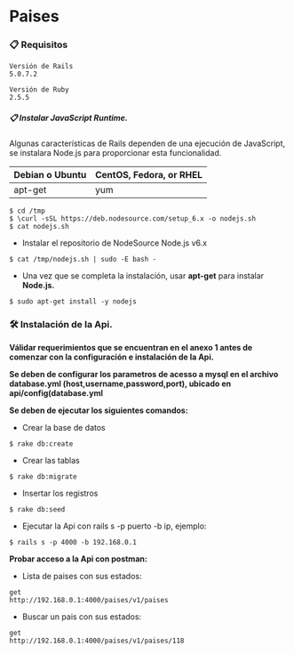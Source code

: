 Paises
===
### 📋 Requisitos
```
Versión de Rails 
5.0.7.2

Versión de Ruby
2.5.5
```

##### 📋 Instalar JavaScript Runtime.
Algunas características de Rails dependen de una ejecución de JavaScript, se instalara Node.js para proporcionar esta funcionalidad.

| Debian o Ubuntu | CentOS, Fedora, or RHEL |  
| --- | --- |
| apt-get | yum |

```
$ cd /tmp
$ \curl -sSL https://deb.nodesource.com/setup_6.x -o nodejs.sh
$ cat nodejs.sh
```
* Instalar el repositorio de NodeSource Node.js v6.x
```
$ cat /tmp/nodejs.sh | sudo -E bash -
```
* Una vez que se completa la instalación, usar **apt-get** para instalar **Node.js.**
```
$ sudo apt-get install -y nodejs
```
### 🛠 Instalación de la Api.

**Válidar requerimientos que se encuentran en el anexo 1  antes de comenzar con la configuración e instalación de la Api.**

**Se deben de configurar los parametros de acesso a mysql en el archivo database.yml (host,username,password,port), ubicado en api/config(database.yml**

**Se deben de ejecutar los siguientes comandos:**

* Crear la base de datos
```
$ rake db:create
```
* Crear las tablas
```
$ rake db:migrate
```
* Insertar los registros
```
$ rake db:seed
```
* Ejecutar la Api con rails s -p puerto -b ip, ejemplo:
```
$ rails s -p 4000 -b 192.168.0.1
```
**Probar acceso a la Api con postman:**
* Lista de paises con sus estados:
```
get
http://192.168.0.1:4000/paises/v1/paises
```
* Buscar un pais con sus estados:
```
get
http://192.168.0.1:4000/paises/v1/paises/118
```